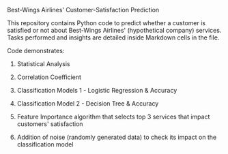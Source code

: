 Best-Wings Airlines' Customer-Satisfaction Prediction

This repository contains Python code to predict whether a customer is satisfied or not about Best-Wings Airlines' (hypothetical company) services. Tasks performed and insights are detailed inside Markdown cells in the file.

Code demonstrates: 

1) Statistical Analysis

2) Correlation Coefficient 

3) Classification Models 1 - Logistic Regression & Accuracy

4) Classification Model 2 - Decision Tree & Accuracy

5) Feature Importance algorithm that selects top 3 services that impact customers' satisfaction

5) Addition of noise (randomly generated data) to check its impact on the classification model
